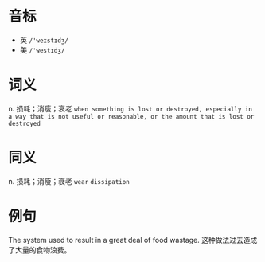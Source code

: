 # 音标

- 英 `/'weɪstɪdʒ/`
- 美 `/'westɪdʒ/`

# 词义

n. 损耗；消瘦；衰老
`when something is lost or destroyed, especially in a way that is not useful or reasonable, or the amount that is lost or destroyed`

# 同义

n. 损耗；消瘦；衰老
`wear` `dissipation`

# 例句

The system used to result in a great deal of food wastage.
这种做法过去造成了大量的食物浪费。


